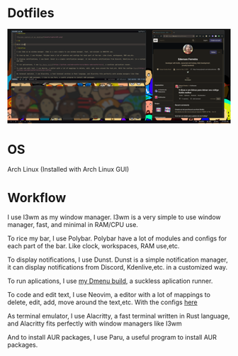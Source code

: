 # Dotfiles

![Screen capture of my desktop](assets/capture01.png)

# OS

Arch Linux (Installed with Arch Linux GUI)

# Workflow

I use I3wm as my window manager. I3wm is a very simple to use window manager, fast, and minimal in RAM/CPU use.

To rice my bar, I use Polybar. Polybar have a lot of modules and configs for each part of the bar. Like clock, workspaces, RAM use,etc.

To display notifications, I use Dunst. Dunst is a simple notification manager, it can display notifications from Discord, Kdenlive,etc. in a customized way.

To run aplications, I use [my Dmenu build](https://github.com/edersonferreira/dmenu-edersonferreira), a suckless aplication runner.

To code and edit text, I use Neovim, a editor with a lot of mappings to delete, edit, add, move around the text,etc. With the configs [here](https://github.com/edersonferreira/nvim-config)

As terminal emulator, I use Alacritty, a fast terminal written in Rust language, and Alacritty fits perfectly with window managers like I3wm

And to install AUR packages, I use Paru, a useful program to install AUR packages.
